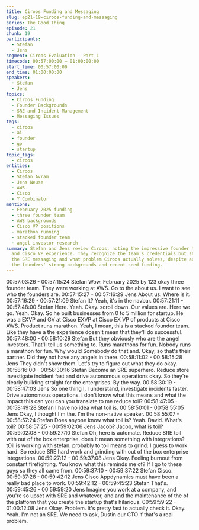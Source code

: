 ```yaml
---
title: Ciroos Funding and Messaging
slug: ep21-19-ciroos-funding-and-messaging
series: The Good Thing
episode: 21
chunk: 19
participants:
  - Stefan
  - Jens
segment: Ciroos Evaluation - Part 1
timecode: 00:57:00:00 – 01:00:00:00
start_time: 00:57:00:00
end_time: 01:00:00:00
speakers:
  - Stefan
  - Jens
topics:
  - Ciroos Funding
  - Founder Backgrounds
  - SRE and Incident Management
  - Messaging Issues
tags:
  - ciroos
  - ai
  - founder
  - go
  - startup
topic_tags:
  - ciroos
entities:
  - Ciroos
  - Stefan Avram
  - Jens Neuse
  - AWS
  - Cisco
  - Y Combinator
mentions:
  - February 2025 funding
  - three founder team
  - AWS backgrounds
  - Cisco VP positions
  - marathon running
  - stacked founder team
  - angel investor research
summary: Stefan and Jens review Ciroos, noting the impressive founder team with AWS
  and Cisco VP experience. They recognize the team's credentials but struggle to understand
  the SRE messaging and what problem Ciroos actually solves, despite acknowledging
  the founders' strong backgrounds and recent seed funding.
---
```


00:57:03:26 - 00:57:15:24
Stefan
Wow. February 2025 by 123 okay three founder team. They were working at AWS. Go to the
about us. I want to see who the founders are.
00:57:15:27 - 00:57:16:29
Jens
About us. Where is it.
00:57:16:29 - 00:57:21:09
Stefan
It? Yeah, it's in the navbar.
00:57:21:11 - 00:57:48:00
Stefan
Here. Yeah. Okay. scroll down. Our values are. Here we go. Yeah. Okay. So he built businesses
from 0 to 5 million for startup. He was a EXVP and GV at Cisco EXVP at Cisco EX VP of
products at Cisco AWS. Product runs marathon. Yeah, I mean, this is a stacked founder team.
Like they have a the experience doesn't mean that they'll do successful.
00:57:48:00 - 00:58:10:29
Stefan
But they obviously who are the angel investors. That'll tell us something to. Runs marathons for
fun. Nobody runs a marathon for fun. Why would Somebody do that and. Okay, so that's their
partner. Did they not have any angels in there.
00:58:11:02 - 00:58:15:28
Jens
They didn't show them. Let's try to figure out what they do okay.
00:58:16:00 - 00:58:30:16
Stefan
Become an SRE superhero. Reduce store investigate incident fast and drive autonomous
operations okay. So they're clearly building straight for the enterprises. By the way.
00:58:30:19 - 00:58:47:03
Jens
So one thing I, I understand, investigate incidents faster. Drive autonomous operations. I don't
know what this means and what the impact this can you can you translate to me reduce toil?
00:58:47:05 - 00:58:49:28
Stefan
I have no idea what toil is.
00:58:50:01 - 00:58:55:05
Jens
Okay, I thought I'm the. I'm the non-native speaker.
00:58:55:07 - 00:58:57:24
Stefan
Does anyone know what toil is? Yeah. David. What's toil?
00:58:57:25 - 00:59:02:06
Jens
Jacob? Jacob, what is toil?
00:59:02:08 - 00:59:27:10
Stefan
Oh, here is automate. Reduce SRE toil with out of the box enterprise. does it mean something
with integrations? tOil is working with stefan. probably to toil means to grind. I guess to work
hard. So reduce SRE hard work and grinding with out of the box enterprise integrations.
00:59:27:12 - 00:59:37:08
Jens
Okay. Feeling burnout from constant firefighting. You know what this reminds me of? If I go to
these guys so they all came from.
00:59:37:10 - 00:59:37:22
Stefan
Cisco.
00:59:37:28 - 00:59:42:12
Jens
Cisco Appdynamics must have been a really bad place to work.
00:59:42:12 - 00:59:45:23
Stefan
That's.
00:59:45:26 - 00:59:59:20
Jens
Imagine you work at a company, and you're so upset with SRE and whatever, and and the
maintenance of the of the platform that you create the startup that's hilarious.
00:59:59:22 - 01:00:12:08
Jens
Okay. Problem. It's pretty fast to actually check it. Okay. Yeah. I'm not an SRE. We need to ask,
Dustin our CTO if that's a real problem.